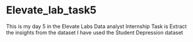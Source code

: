 # Elevate_lab_task5
This is my day 5 in the Elevate Labs Data analyst Internship
Task is Extract the insights from the dataset
I have used the Student Depression dataset
